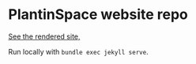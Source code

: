 # PlantinSpace website repo

[See the rendered site,](https://planting.space)

Run locally with `bundle exec jekyll serve`.
